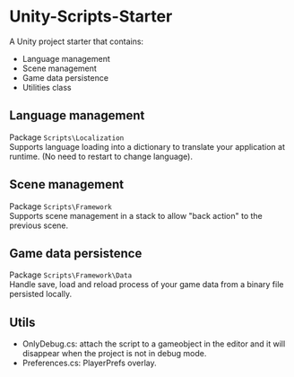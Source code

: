 # Unity-Scripts-Starter
A Unity project starter that contains:
- Language management
- Scene management
- Game data persistence
- Utilities class

## Language management
Package ```Scripts\Localization```  
Supports language loading into a dictionary to translate your application at runtime. (No need to restart to change language).

## Scene management
Package ```Scripts\Framework```  
Supports scene management in a stack to allow "back action" to the previous scene.

## Game data persistence
Package ```Scripts\Framework\Data```  
Handle save, load and reload process of your game data from a binary file persisted locally.

## Utils
- OnlyDebug.cs: attach the script to a gameobject in the editor and it will disappear when the project is not in debug mode.
- Preferences.cs: PlayerPrefs overlay.
